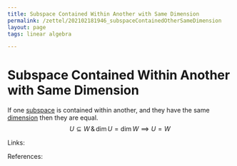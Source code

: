 ```yaml
---
title: Subspace Contained Within Another with Same Dimension
permalink: /zettel/202102181946_subspaceContainedOtherSameDimension
layout: page
tags: linear algebra

---
```

# Subspace Contained Within Another with Same Dimension

If one [subspace](202102061429_subspaceDefinition) is contained within another, and they have the same [dimension](202102062253_dimensionDefinition)
then they are equal.
$$
U \subseteq W \, \& \, \textrm{dim} \, U = \textrm{dim} \, W \implies U = W
$$

Links: 

References: 


